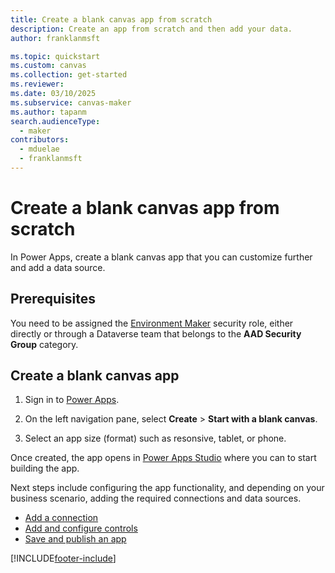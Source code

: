 ```yaml
---
title: Create a blank canvas app from scratch
description: Create an app from scratch and then add your data.
author: franklanmsft

ms.topic: quickstart
ms.custom: canvas
ms.collection: get-started
ms.reviewer: 
ms.date: 03/10/2025
ms.subservice: canvas-maker
ms.author: tapanm
search.audienceType: 
  - maker
contributors:
  - mduelae
  - franklanmsft
---
```


# Create a blank canvas app from scratch

In Power Apps, create a blank canvas app that you can customize further and add a data source. 


## Prerequisites

 You need to be assigned the [Environment Maker](/power-platform/admin/database-security#predefined-security-roles) security role, either directly or through a Dataverse team that belongs to the **AAD Security Group** category.


## Create a blank canvas app

1. Sign in to [Power Apps](https://make.powerapps.com).

1. On the left navigation pane, select **Create** > **Start with a blank canvas**.

1. Select an app size (format) such as resonsive, tablet, or phone.

Once created, the app opens in [Power Apps Studio](power-apps-studio.md) where you can to start building the app.

Next steps include configuring the app functionality, and depending on your business scenario, adding the required connections and data sources.

- [Add a connection](add-data-connection.md)
- [Add and configure controls](add-configure-controls.md)
- [Save and publish an app](save-publish-app.md)

[!INCLUDE[footer-include](../../includes/footer-banner.md)]
